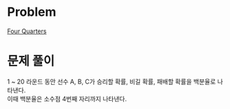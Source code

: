 # Problem
[Four Quarters](https://www.acmicpc.net/problem/6358)   
   
# 문제 풀이
1 ~ 20 라운드 동안 선수 A, B, C가 승리할 확률, 비길 확률, 패배할 확률을 백분율로 나타낸다.   
이때 백분율은 소수점 4번째 자리까지 나타낸다.